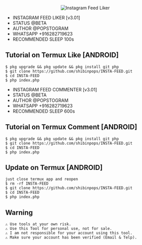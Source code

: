 
<p align="center">
    <img src="https://nowaddme.com/assets/images/art3.jpg" alt="Instagram Feed Liker" /><br/>
</p>

*  INSTAGRAM FEED LIKER [v3.01]
 *  STATUS @BETA
 *  AUTHOR @POPSTOGRAM
 *  WHATSAPP  +916282719623
 *  RECOMMENDED SLEEP 100s
 
## Tutorial on Termux Like [ANDROID]
	$ pkg upgrade && pkg update && pkg install git php
	$ git clone https://github.com/shibinpops/INSTA-FEED.git
	$ cd INSTA-FEED
	$ php index.php
	
*  INSTAGRAM FEED COMMENTER [v3.01]
 *  STATUS @BETA
 *  AUTHOR @POPSTOGRAM
 *  WHATSAPP  +916282719623
 *  RECOMMENDED SLEEP 600s
	
## Tutorial on Termux Comment [ANDROID]
	$ pkg upgrade && pkg update && pkg install git php
	$ git clone https://github.com/shibinpops/INSTA-FEED.git
	$ cd INSTA-FEED
	$ php index.php
	
## Update on Termux [ANDROID]	

	just close termux app and reopen
	$ rm -rf INSTA-FEED
	$ git clone https://github.com/shibinpops/INSTA-FEED.git
	$ cd INSTA-FEED
	$ php index.php

	
## Warning
	⚠ Use tools at your own risk.
	⚠ Use this Tool for personal use, not for sale.
	⚠ I am not responsible for your account using this tool.
	⚠ Make sure your account has been verified (Email & Telp).

